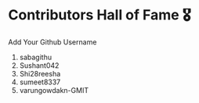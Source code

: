 # Contributors Hall of Fame 🎖
Add Your Github Username

1. sabagithu
2. Sushant042
3. Shi28reesha
4. sumeet8337
5. varungowdakn-GMIT









